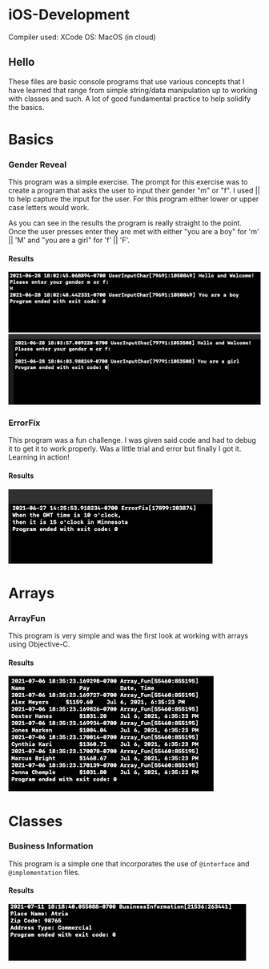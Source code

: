 # iOS-Development

Compiler used: XCode
OS: MacOS (in cloud)

## Hello

These files are basic console programs that use various concepts that I have learned that range from simple string/data manipulation up to working with classes and such. A lot of good fundamental practice to help solidify the basics. 

# Basics

### Gender Reveal

This program was a simple exercise. The prompt for this exercise was to create a program that asks the user to input their gender "m" or "f". I used || to help capture the input for the user. For this program either lower or upper case letters would work. 

As you can see in the results the program is really straight to the point. Once the user presses enter they are met with either "you are a boy" for 'm' || 'M' and "you are a girl" for  'f' || 'F'. 

#### Results

![boy](https://github.com/aquaman48/iOS-Development/blob/main/Screenshots/Obj-C_Console/GenderReveal/GenderReveal_Boy.PNG) ![girl](https://github.com/aquaman48/iOS-Development/blob/main/Screenshots/Obj-C_Console/GenderReveal/GenderReveal_Girl.PNG)

### ErrorFix

This program was a fun challenge. I was given said code and had to debug it to get it to work properly. Was a little trial and error but finally I got it. Learning in action!

#### Results

![ErrorFix](https://github.com/aquaman48/iOS-Development/blob/main/Screenshots/Obj-C_Console/ErrorFix/ErrorFix.PNG)

# Arrays

### ArrayFun
This program is very simple and was the first look at working with arrays using Objective-C. 

#### Results

![Arrays](https://github.com/aquaman48/iOS-Development/blob/main/Screenshots/Obj-C_Console/ArrayFun/Array_Dictionary_Fun.PNG)

# Classes

### Business Information

This program is a simple one that incorporates the use of `@interface` and `@implementation` files.

#### Results

![BusinessInfo](https://github.com/aquaman48/iOS-Development/blob/main/Screenshots/Obj-C_Console/BusinessInformation/BusinessInformation.PNG)

